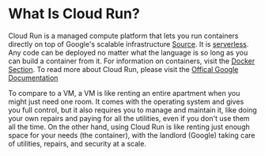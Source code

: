 # What Is Cloud Run?

Cloud Run is a managed compute platform that lets you run containers directly on top of Google's scalable infrastructure [Source](https://cloud.google.com/run/docs/overview/what-is-cloud-run). It is [serverless](https://github.com/CarrierOps/1P-Wiki/blob/main/ByteSizedLearning/TinyTechTidbits/server-vs-serverless.md). Any code can be deployed no matter what the language is so long as you can build a container from it. For information on containers, visit the [Docker Section](https://github.com/CarrierOps/1P-Wiki/blob/main/ByteSizedLearning/Description%20Of%20Services/Docker.md). To read more about Cloud Run, please visit the [Offical Google Documentation](https://cloud.google.com/run/docs/overview/what-is-cloud-run)

To compare to a VM, a VM is like renting an entire apartment when you might just need one room. It comes with the operating system and gives you full control, but it also requires you to manage and maintain it, like doing your own repairs and paying for all the utilities, even if you don't use them all the time. On the other hand, using Cloud Run is like renting just enough space for your needs (the container), with the landlord (Google) taking care of utilities, repairs, and security at a scale.
